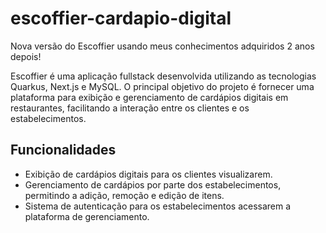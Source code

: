 # escoffier-cardapio-digital
Nova versão do Escoffier usando meus conhecimentos adquiridos 2 anos depois!

Escoffier é uma aplicação fullstack desenvolvida utilizando as tecnologias Quarkus, Next.js e MySQL. O principal objetivo do projeto é fornecer uma plataforma para exibição e gerenciamento de cardápios digitais em restaurantes, facilitando a interação entre os clientes e os estabelecimentos.

## Funcionalidades
- Exibição de cardápios digitais para os clientes visualizarem.
- Gerenciamento de cardápios por parte dos estabelecimentos, permitindo a adição, remoção e edição de itens.
- Sistema de autenticação para os estabelecimentos acessarem a plataforma de gerenciamento.



